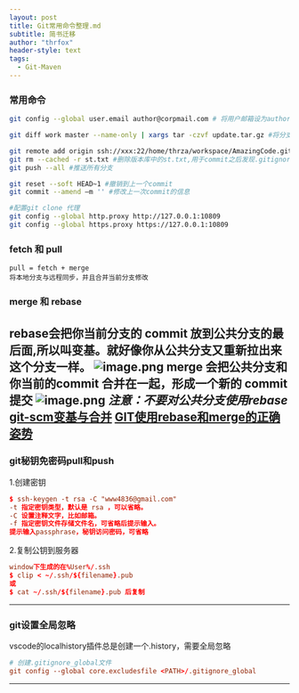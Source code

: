 ```yaml
---
layout: post
title: Git常用命令整理.md
subtitle: 简书迁移
author: "thrfox"
header-style: text
tags:
  - Git-Maven
---
```


### 常用命令
~~~sh
git config --global user.email author@corpmail.com # 将用户邮箱设为author@corpmail.com

git diff work master --name-only | xargs tar -czvf update.tar.gz #将分支work和master的差异文件打包为update.tar.gz

git remote add origin ssh://xxx:22/home/thrza/workspace/AmazingCode.git #添加远端仓库 
git rm --cached -r st.txt #删除版本库中的st.txt,用于commit之后发现.gitignore未添加该st.txt文件，然后commit一下
git push --all #推送所有分支

git reset --soft HEAD~1 #撤销到上一个commit
git commit --amend –m '' #修改上一次commit的信息

#配置git clone 代理
git config --global http.proxy http://127.0.0.1:10809
git config --global https.proxy https://127.0.0.1:10809
~~~

### fetch 和 pull
```
pull = fetch + merge
将本地分支与远程同步，并且合并当前分支修改
```
### merge 和 rebase
rebase会把你当前分支的 commit 放到公共分支的最后面,所以叫变基。就好像你从公共分支又重新拉出来这个分支一样。
![image.png](https://upload-images.jianshu.io/upload_images/8222680-b54233997050d574.png?imageMogr2/auto-orient/strip%7CimageView2/2/w/1240)
merge 会把公共分支和你当前的commit 合并在一起，形成一个新的 commit 提交
![image.png](https://upload-images.jianshu.io/upload_images/8222680-bc382214966d7e10.png?imageMogr2/auto-orient/strip%7CimageView2/2/w/1240)
*注意：不要对公共分支使用rebase*
[git-scm变基与合并](https://git-scm.com/book/zh/v2/Git-%E5%88%86%E6%94%AF-%E5%8F%98%E5%9F%BA)
[GIT使用rebase和merge的正确姿势](https://blog.csdn.net/GarfieldEr007/article/details/85320260)
---------------------------

### git秘钥免密码pull和push
1.创建密钥
```conf
$ ssh-keygen -t rsa -C "www4836@gmail.com"
-t 指定密钥类型，默认是 rsa ，可以省略。
-C 设置注释文字，比如邮箱。
-f 指定密钥文件存储文件名，可省略后提示输入。
提示输入passphrase，秘钥访问密码，可省略
```
2.复制公钥到服务器
```conf
window下生成的在%User%/.ssh
$ clip < ~/.ssh/${filename}.pub
或
$ cat ~/.ssh/${filename}.pub 后复制
```
------------------------

### git设置全局忽略
vscode的localhistory插件总是创建一个.history，需要全局忽略
```conf
# 创建.gitignore_global文件
git config --global core.excludesfile <PATH>/.gitignore_global
```
-------------------------